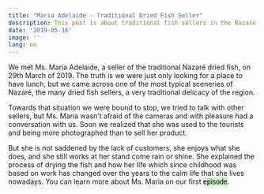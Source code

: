 ```yaml
---
title: "Maria Adelaide - Traditional Dried Fish Seller"
description: This post is about traditional fish sellers in the Nazaré area.
date: '2019-05-16'
image: ''
lang: en
---
```



We met Ms. Maria Adelaide, a seller of the traditional Nazaré dried fish, on 29th March of 2019. The truth is we were just only looking for a place to have lunch, but we came across one of the most typical sceneries of Nazaré, the many dried fish sellers, a very traditional delicacy of the region.

Towards that situation we were bound to stop, we tried to talk with other sellers, but Ms. Maria wasn’t afraid of the cameras and with pleasure had a conversation with us. Soon we realized that she was used to the tourists and being more photographed than to sell her product.

But she is not saddened by the lack of customers, she enjoys what she does, and she still works at her stand come rain or shine. She explained the process of drying the fish and how her life which since childhood was based on work has changed over the years to the calm life that she lives nowadays.
You can learn more about Ms. Maria on our first <a style="text-decoration: none; background-color: #C8F7C5; color: black; font-family: Verdana, sans-serif;" href="/en/videos#two">episode</a>.